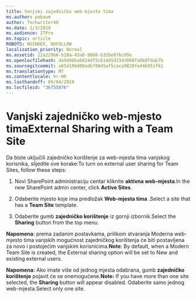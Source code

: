 ```yaml
---
title: Vanjski zajedničko web-mjesto tima
ms.author: pebaum
author: Techwriter40
ms.date: 1/3/2019
ms.audience: ITPro
ms.topic: article
ROBOTS: NOINDEX, NOFOLLOW
localization_priority: Normal
ms.assetid: 22a229b6-b18a-43a8-9868-b32be87bc09e
ms.openlocfilehash: da9d90ba6024df5c61d45d2343008fa0b0fdab7b
ms.sourcegitcommit: a65d196d00adb70045af5caca9828fe44b951f61
ms.translationtype: MT
ms.contentlocale: hr-HR
ms.lasthandoff: 09/04/2019
ms.locfileid: "36755876"
---
```

# <a name="external-sharing-with-a-team-site"></a><span data-ttu-id="9385e-102">Vanjski zajedničko web-mjesto tima</span><span class="sxs-lookup"><span data-stu-id="9385e-102">External Sharing with a Team Site</span></span>

<span data-ttu-id="9385e-103">Da biste uključili zajedničko korištenje za web-mjesta tima vanjskog korisnika, slijedite ove korake:</span><span class="sxs-lookup"><span data-stu-id="9385e-103">To turn on external user sharing for Team Sites, follow these steps:</span></span> 
  
1. <span data-ttu-id="9385e-104">Novi SharePoint administraciju centar kliknite **aktivna web-mjesta**.</span><span class="sxs-lookup"><span data-stu-id="9385e-104">In the new SharePoint admin center, click **Active Sites**.</span></span>
  
2. <span data-ttu-id="9385e-105">Odaberite mjesto koje ima predložak **Web-mjesta tima** .</span><span class="sxs-lookup"><span data-stu-id="9385e-105">Select a site that has a **Team Site** template.</span></span> 
  
3. <span data-ttu-id="9385e-106">Odaberite gumb **zajedničko korištenje** iz gornji izbornik.</span><span class="sxs-lookup"><span data-stu-id="9385e-106">Select the **Sharing** button from the top menu.</span></span> 
  
 <span data-ttu-id="9385e-107">**Napomena**: prema zadanim postavkama, prilikom stvaranja Moderna web-mjesto tima vanjskih mogućnost zajedničkog korištenja će biti postavljena za novo i postojećim vanjskim korisnicima.</span><span class="sxs-lookup"><span data-stu-id="9385e-107">**Note**: By default, when a Modern Team Site is created, the External sharing option will be set to New and existing external users.</span></span> 
  
 <span data-ttu-id="9385e-108">**Napomena:** Ako imate više od jednog mjesta odabrana, gumb **zajedničko korištenje** pojavit će se onemogućene.</span><span class="sxs-lookup"><span data-stu-id="9385e-108">**Note:** If you have more than one site selected, the **Sharing** button will appear disabled.</span></span> <span data-ttu-id="9385e-109">Odaberite samo jednog web-mjesta.</span><span class="sxs-lookup"><span data-stu-id="9385e-109">Select only one site.</span></span> 
  

